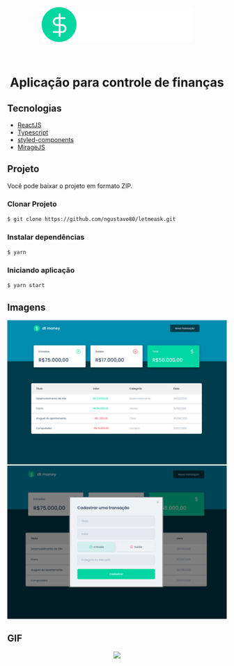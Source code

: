 <div align="center">
  <img src="https://github.com/ngustavo80/dt-money/blob/main/src/assets/logo.svg" alt="dt-money logo">
  <h1></br>Aplicação para controle de finanças</h1>
</div>

## Tecnologias

  - [ReactJS](https://reactjs.org/)
  - [Typescript](https://www.typescriptlang.org/)
  - [styled-components](https://styled-components.com/)
  - [MirageJS](https://miragejs.com/)

## Projeto

  Você pode baixar o projeto em formato ZIP.
  
### Clonar Projeto
  
   ```bash
$ git clone https://github.com/ngustavo80/letmeask.git
```  

### Instalar dependências

  ```bash
$ yarn
```
  
### Iniciando aplicação

  ```bash
$ yarn start
```
## Imagens

<div align="center">
  <img src="https://github.com/ngustavo80/dt-money/blob/main/src/assets/Screenshot%20from%202021-08-26%2016-56-46.png" style="margin-bottom"/>
  <img src="https://github.com/ngustavo80/dt-money/blob/main/src/assets/Screenshot%20from%202021-08-26%2016-55-46.png" />
</div>

## GIF

<div align="center">
  <img src="https://media.giphy.com/media/jWrHjogIJ85i8ZYu03/giphy.gif?cid=790b7611191c3848b63d542a9c10f2c6dee0f4dc0ac1608c&rid=giphy.gif&ct=g" width=50% />
</div>

